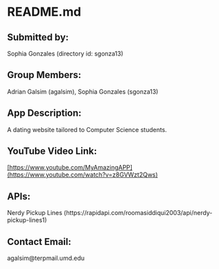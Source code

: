 <h1 id="readme-md">README.md</h1>
<h2 id="submitted-by-">Submitted by:</h2>
<p>Sophia Gonzales (directory id: sgonza13)</p>
<h2 id="group-members-">Group Members:</h2>
<p>Adrian Galsim (agalsim), Sophia Gonzales (sgonza13)</p>
<h2 id="app-description-">App Description:</h2>
<p>A dating website tailored to Computer Science students. </p>
<h2 id="youtube-video-link-">YouTube Video Link:</h2>
<a href="https://www.youtube.com/watch?v=z8GVWzt2Qws">[https://www.youtube.com/MyAmazingAPP](https://www.youtube.com/watch?v=z8GVWzt2Qws)</a>
<h2 id="apis-">APIs:</h2>
<p>Nerdy Pickup Lines (https://rapidapi.com/roomasiddiqui2003/api/nerdy-pickup-lines1)</p>
<h2 id="contact-email-">Contact Email:</h2>
<p>agalsim@terpmail.umd.edu</p>
